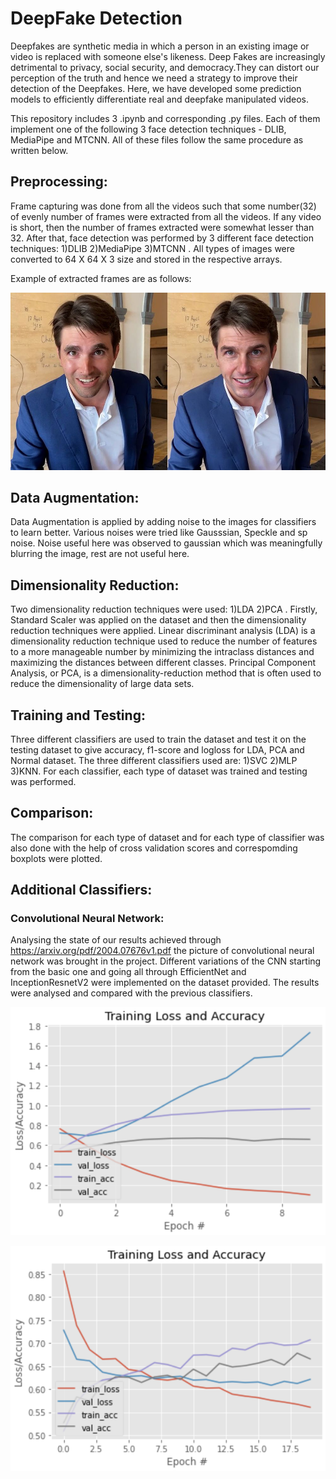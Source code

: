 # DeepFake Detection

Deepfakes are synthetic media in which a person in an existing image or video is replaced with someone else's likeness. Deep Fakes are increasingly detrimental to privacy, social security, and democracy.They can distort our perception of the truth and hence we need a strategy to improve their detection of the Deepfakes. Here, we have developed some prediction models to efficiently differentiate real and deepfake manipulated videos.

This repository includes 3 .ipynb and corresponding .py files. Each of them implement one of the following 3 face detection techniques - DLIB, MediaPipe and MTCNN. All of these files follow the same procedure as written below.

## Preprocessing:
Frame capturing was done from all the videos such that some number(32) of evenly number of frames were extracted from all the videos. If any video is short, then the number of frames extracted were somewhat lesser than 32.
After that, face detection was performed by 3 different face detection techniques: 1)DLIB 2)MediaPipe 3)MTCNN . All types of images were converted to 64 X 64 X 3 size and stored in the respective arrays.

Example of extracted frames are as follows:

![alt text](https://github.com/HardSavani/DeepFake-Detection/blob/main/illustration.jpeg?raw=true)

## Data Augmentation:
Data Augmentation is applied by adding noise to the images for classifiers to learn better. Various noises were tried like Gausssian, Speckle and sp noise. Noise useful here was observed to gaussian which was meaningfully blurring the image, rest are not useful here.

## Dimensionality Reduction:

Two dimensionality reduction techniques were used: 1)LDA 2)PCA . Firstly, Standard Scaler was applied on the dataset and then the dimensionality reduction techniques were applied.
Linear discriminant analysis (LDA) is a dimensionality reduction technique used to reduce the number of features to a more manageable number by minimizing the intraclass distances and maximizing the distances between different classes.
Principal Component Analysis, or PCA, is a dimensionality-reduction method that is often used to reduce the dimensionality of large data sets.

## Training and Testing:

Three different classifiers are used to train the dataset and test it on the testing dataset to give accuracy, f1-score and logloss for LDA, PCA and Normal dataset. The three different classifiers used are: 1)SVC 2)MLP 3)KNN.
For each classifier, each type of dataset was trained and testing was performed.

## Comparison:

The comparison for each type of dataset and for each type of classifier was also done with the help of cross validation scores and correspomding boxplots were plotted.

## Additional Classifiers:

### Convolutional Neural Network:

Analysing the state of our results achieved through https://arxiv.org/pdf/2004.07676v1.pdf the picture of convolutional neural network was brought in the project. Different variations of the CNN starting from the basic one and going all through EfficientNet and InceptionResnetV2 were implemented on the dataset provided. The results were analysed and compared with the previous classifiers.

![alt text](https://github.com/HardSavani/DeepFake-Detection/blob/main/Efficient_Net.png?raw=true)

![alt text](https://github.com/HardSavani/DeepFake-Detection/blob/main/MobileNetV2.png?raw=true)
